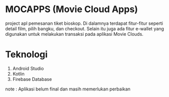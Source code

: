 # MOCAPPS (Movie Cloud Apps)
project apl pemesanan tiket bioskop. Di dalamnya terdapat fitur-fitur seperti detail film, pilih bangku, dan checkout.  Selain itu juga ada fitur e-wallet yang digunakan untuk melakukan transaksi pada aplikasi Movie Clouds. 

# Teknologi
1. Android Studio
2. Kotlin
3. Firebase Database

note : Aplikasi belum final dan masih memerlukan perbaikan
